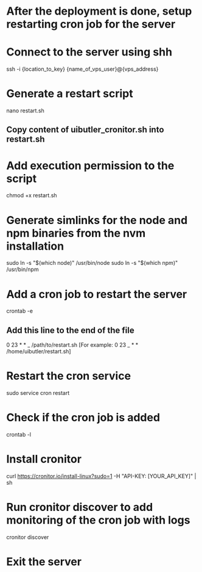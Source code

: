 # After the deployment is done, setup restarting cron job for the server

# Connect to the server using shh

ssh -i {location_to_key} {name_of_vps_user}@{vps_address}

# Generate a restart script

nano restart.sh

## Copy content of uibutler_cronitor.sh into restart.sh

# Add execution permission to the script

chmod +x restart.sh

# Generate simlinks for the node and npm binaries from the nvm installation

sudo ln -s "$(which node)" /usr/bin/node
sudo ln -s "$(which npm)" /usr/bin/npm

# Add a cron job to restart the server

crontab -e

## Add this line to the end of the file

0 23 \* \* _ /path/to/restart.sh [For example: 0 23 _ \* \* /home/uibutler/restart.sh]

# Restart the cron service

sudo service cron restart

# Check if the cron job is added

crontab -l

# Install cronitor

curl https://cronitor.io/install-linux?sudo=1 -H "API-KEY: [YOUR_API_KEY]" | sh

# Run cronitor discover to add monitoring of the cron job with logs

cronitor discover

# Exit the server
